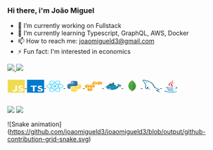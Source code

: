 ### Hi there, i'm João Miguel 



- 🔭 I’m currently working on Fullstack
- 🌱 I’m currently learning Typescript, GraphQL, AWS, Docker
- 📫 How to reach me: joaomigueld3@gmail.com
- ⚡ Fun fact: I'm interested in economics

<div>
  <a href="https://beacons.ai/joaomigueld3">
  <img height="180em" src="https://github-readme-stats.vercel.app/api?username=joaomigueld3&show_icons=true&theme=dark&include_all_commits=true&count_private=true" /img>
  <img height="180em" src="https://github-readme-stats.vercel.app/api/top-langs/?username=joaomigueld3&layout=compact&langs_count=16&theme=dark" /img>
</div>

<div style="display: inline_block"><br>
  <img align="center" alt="Joao-Js" height="30" width="40" src="https://raw.githubusercontent.com/devicons/devicon/master/icons/javascript/javascript-plain.svg">
  <img align="center" alt="Joao-Ts" height="30" width="40" src="https://raw.githubusercontent.com/devicons/devicon/master/icons/typescript/typescript-plain.svg">
  <img align="center" alt="Joao-React" height="30" width="40" src="https://raw.githubusercontent.com/devicons/devicon/master/icons/react/react-original.svg">
  <img align="center" alt="Joao-Python" height="30" width="40" src="https://raw.githubusercontent.com/devicons/devicon/master/icons/python/python-original.svg">
  <img align="center" alt="Joao-AWS" height="30" width="40" src="https://raw.githubusercontent.com/devicons/devicon/master/icons/amazonwebservices/amazonwebservices-original.svg">
  <img align="center" alt="Joao-Docker" height="30" width="40" src="https://raw.githubusercontent.com/devicons/devicon/master/icons/docker/docker-original.svg">
  <img align="center" alt="Joao-Mongodb" height="30" width="40" src="https://raw.githubusercontent.com/devicons/devicon/master/icons/mongodb/mongodb-original.svg">
  <img align="center" alt="Joao-mysql" height="30" width="40" src="https://raw.githubusercontent.com/devicons/devicon/master/icons/mysql/mysql-original.svg">
  <img align="center" alt="Joao-Java" height="30" width="40" src="https://raw.githubusercontent.com/devicons/devicon/master/icons/java/java-original.svg">  

</div>

 ##

<div> 
<a href = "mailto:joaomigueld3@gmail.com"><img src="https://img.shields.io/badge/-Gmail-%23333?style=for-the-badge&logo=gmail&logoColor=white" target="_blank"></a>
  <a href="https://www.linkedin.com/in/joaomigueld3" target="_blank"><img src="https://img.shields.io/badge/-LinkedIn-%230077B5?style=for-the-badge&logo=linkedin&logoColor=white" target="_blank"></a> 
</div>

![Snake animation] (https://github.com/joaomigueld3/joaomigueld3/blob/output/github-contribution-grid-snake.svg)

